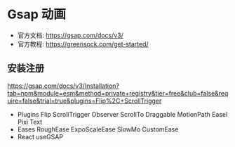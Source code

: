 # Gsap 动画
- 官方文档: https://gsap.com/docs/v3/
- 官方教程: https://greensock.com/get-started/
  
## 安装注册
https://gsap.com/docs/v3/Installation?tab=npm&module=esm&method=private+registry&tier=free&club=false&require=false&trial=true&plugins=Flip%2C+ScrollTrigger
- Plugins
    Flip
    ScrollTrigger
    Observer
    ScrollTo
    Draggable
    MotionPath
    Easel
    Pixi
    Text
- Eases
    RoughEase
    ExpoScaleEase
    SlowMo
    CustomEase
- React
    useGSAP